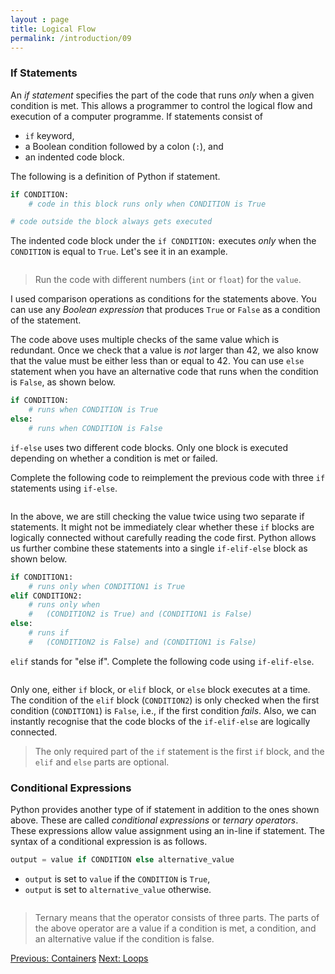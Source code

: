 ```yaml
---
layout : page
title: Logical Flow
permalink: /introduction/09
---
```


### If Statements

An *if statement* specifies the part of the code that runs *only* when a given condition
is met. This allows a programmer to control the logical flow and execution of a
computer programme. If statements consist of

- `if` keyword,
- a Boolean condition followed by a colon (`:`), and
- an indented code block.

The following is a definition of Python if statement.

```python
if CONDITION:
    # code in this block runs only when CONDITION is True

# code outside the block always gets executed
```

The indented code block under the `if CONDITION:` executes *only* when the `CONDITION`
is equal to `True`. Let's see it in an example.

<div class="language-python highlighter-rouge">
<pre class="highlight"><script type="py-editor" worker>
value = 10
if value > 42:
    print(f'{value} is larger than 42.')

if value == 42:
    print(f'{value} is equal to 42.')

if value < 42:
    print(f'{value} is less than 42.')
</script></pre></div>

> Run the code with different numbers (`int` or `float`) for the `value`.

I used comparison operations as conditions for the statements above. You can use
any *Boolean expression* that produces `True` or `False` as a condition of the
statement.

The code above uses multiple checks of the same value which is
redundant. Once we check that a value is *not* larger than 42, we also know that
the value must be either less than or equal to 42. You can use `else` statement
when you have an alternative code that runs when the condition is `False`, as
shown below.

```python
if CONDITION:
    # runs when CONDITION is True
else:
    # runs when CONDITION is False
```

`if-else` uses two different code blocks. Only one block is executed
depending on whether a condition is met or failed.

Complete the following code to reimplement the previous code with three `if`
statements using `if-else`.

<div class="language-python highlighter-rouge">
<pre class="highlight"><script type="py-editor" worker>
value = 10
if value > 42:
    print(f'{value} is larger than 42.')

if ? :
    print(?)
else:
    print(?)
</script></pre></div>

In the above, we are still checking the value twice using two separate if
statements. It might not be immediately clear whether these `if` blocks are
logically connected without carefully reading the code first. Python allows us
further combine these statements into a single `if-elif-else` block as shown below.

```python
if CONDITION1:
    # runs only when CONDITION1 is True
elif CONDITION2:
    # runs only when
    #   (CONDITION2 is True) and (CONDITION1 is False)
else:
    # runs if
    #   (CONDITION2 is False) and (CONDITION1 is False)
```

`elif` stands for "else if". Complete the following code using `if-elif-else`.

<div class="language-python highlighter-rouge">
<pre class="highlight"><script type="py-editor" worker>
value = 10
if value > 42:
    print(f'{value} is larger than 42.')
elif ? :
    print( ? )
else:
    print( ? )
</script></pre></div>

Only one, either `if` block, or `elif` block, or `else` block executes at a time.
The condition of the `elif` block (`CONDITION2`) is only checked when the first
condition (`CONDITION1`) is `False`, i.e., if the first condition *fails*. Also,
we can instantly recognise that the code blocks of the `if-elif-else` are
logically connected.

> The only required part of the `if` statement is the first `if` block, and the
`elif` and `else` parts are optional.

### Conditional Expressions

Python provides another type of if statement in addition to the ones shown above.
These are called *conditional expressions* or *ternary operators*. These expressions
allow value assignment using an in-line if statement. The syntax of a conditional
expression is as follows.

```python
output = value if CONDITION else alternative_value
```

- `output` is set to `value` if the `CONDITION` is `True`,
- `output` is set to `alternative_value` otherwise.

<div class="language-python highlighter-rouge">
<pre class="highlight"><script type="py-editor" worker>
value = 10
result = "larger than 42" if value > 42 else "less than or equal to 42"
print("Value", value)
print(result)
</script></pre></div>

> Ternary means that the operator consists of three parts. The parts
of the above operator are a value if a condition is met, a condition, and an alternative
value if the condition is false.

<div class="prevnextlinks">
    <a id="previous" href="08">Previous: Containers</a>
    <a id="next" href="10">Next: Loops</a>
</div>
<script src="{{ '/assets/js/navigation.js' | relative_url }}" defer></script>
